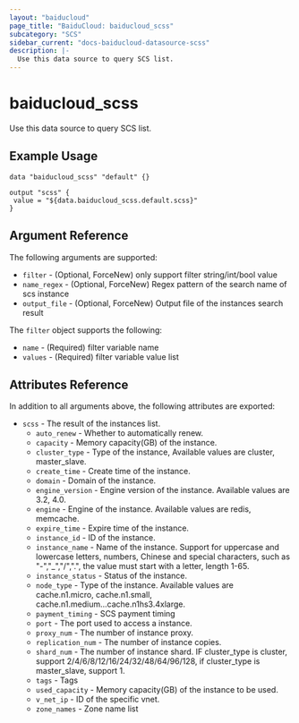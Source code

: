 ```yaml
---
layout: "baiducloud"
page_title: "BaiduCloud: baiducloud_scss"
subcategory: "SCS"
sidebar_current: "docs-baiducloud-datasource-scss"
description: |-
  Use this data source to query SCS list.
---
```


# baiducloud_scss

Use this data source to query SCS list.

## Example Usage

```hcl
data "baiducloud_scss" "default" {}

output "scss" {
 value = "${data.baiducloud_scss.default.scss}"
}
```

## Argument Reference

The following arguments are supported:

* `filter` - (Optional, ForceNew) only support filter string/int/bool value
* `name_regex` - (Optional, ForceNew) Regex pattern of the search name of scs instance
* `output_file` - (Optional, ForceNew) Output file of the instances search result

The `filter` object supports the following:

* `name` - (Required) filter variable name
* `values` - (Required) filter variable value list

## Attributes Reference

In addition to all arguments above, the following attributes are exported:

* `scss` - The result of the instances list.
  * `auto_renew` - Whether to automatically renew.
  * `capacity` - Memory capacity(GB) of the instance.
  * `cluster_type` - Type of the instance,  Available values are cluster, master_slave.
  * `create_time` - Create time of the instance.
  * `domain` - Domain of the instance.
  * `engine_version` - Engine version of the instance. Available values are 3.2, 4.0.
  * `engine` - Engine of the instance. Available values are redis, memcache.
  * `expire_time` - Expire time of the instance.
  * `instance_id` - ID of the instance.
  * `instance_name` - Name of the instance. Support for uppercase and lowercase letters, numbers, Chinese and special characters, such as "-","_","/",".", the value must start with a letter, length 1-65.
  * `instance_status` - Status of the instance.
  * `node_type` - Type of the instance. Available values are cache.n1.micro, cache.n1.small, cache.n1.medium...cache.n1hs3.4xlarge.
  * `payment_timing` - SCS payment timing
  * `port` - The port used to access a instance.
  * `proxy_num` - The number of instance proxy.
  * `replication_num` - The number of instance copies.
  * `shard_num` - The number of instance shard. IF cluster_type is cluster, support 2/4/6/8/12/16/24/32/48/64/96/128, if cluster_type is master_slave, support 1.
  * `tags` - Tags
  * `used_capacity` - Memory capacity(GB) of the instance to be used.
  * `v_net_ip` - ID of the specific vnet.
  * `zone_names` - Zone name list


